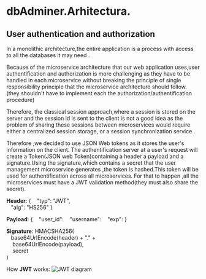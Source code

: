 # dbAdminer.Arhitectura.
## User authentication and authorization
In a monolithic architecture,the entire application is a process with access to all the databases it may need .

Because of the microservice architecture that our web application uses,user authentification and authorization is more challenging as they have to be handled in each microservice without breaking the principle of single responsibility principle that the microservice architecture should follow.(they shouldn't have to implement each the authorization/authentification procedure)

Therefore, the classical session approach,where a session is stored on the server and the session id is sent to the client is not a good idea as the problem of sharing these sessions between microservices would require either a centralized session storage, or a session synchronization service .
 
Therefore ,we decided to use JSON Web tokens as it stores the user's information on the client.
The authentification server at a user's request will create a Token(JSON web Token)containing a header a payload and a signature.Using the signature,which contains a secret that the user management microservice generates ,the token is hashed.This token will be used for authentification across all microservices.
For that to happen ,all the microservices must have a JWT validation method(they must also share the secret).

<b>Header</b>:
{
&nbsp;&nbsp;&nbsp;"typ": "JWT",  
&nbsp;&nbsp;&nbsp;"alg": "HS256"
}

<b>Payload</b>:
{
&nbsp;&nbsp;&nbsp;"user_id":
&nbsp;&nbsp;&nbsp;"username":
&nbsp;&nbsp;&nbsp;"exp":
}

<b>Signature</b>:
HMACSHA256(  
  &nbsp;&nbsp;&nbsp;base64UrlEncode(header) + "." +  
 &nbsp;&nbsp;&nbsp; base64UrlEncode(payload),  
 &nbsp;&nbsp;&nbsp; secret  
)

How <b>JWT</b> works:
![JWT diagram](https://cdn-images-1.medium.com/max/1600/0*4e6oPp1HYrmDm2CH.png)
